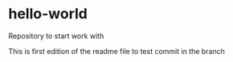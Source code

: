 # hello-world
Repository to start work with

This is first edition of the readme file to test commit in the branch
